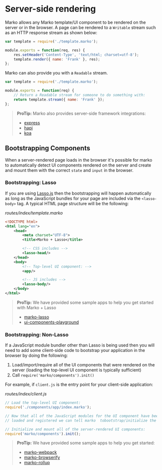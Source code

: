 # Server-side rendering

Marko allows any Marko template/UI component to be rendered on the server or in the browser. A page can be rendered to a `Writable` stream such as an HTTP response stream as shown below:

```js
var template = require('./template.marko');

module.exports = function(req, res) {
    res.setHeader('Content-Type', 'text/html; charset=utf-8');
    template.render({ name: 'Frank' }, res);
};
```

Marko can also provide you with a `Readable` stream.

```js
var template = require('./template.marko');

module.exports = function(req) {
    // Return a Readable stream for someone to do something with:
    return template.stream({ name: 'Frank' });
};
```

> **ProTip:** Marko also provides server-side framework integrations:
> - [express](/docs/express)
> - [hapi](/docs/hapi)
> - [koa](/docs/koa)

## Bootstrapping Components

When a server-rendered page loads in the browser it's possible for marko to automatically detect UI components rendered on the server and create and mount them with the correct `state` and `input` in the browser.

### Bootstrapping: Lasso

If you are using [Lasso.js](https://github.com/lasso-js/lasso) then the bootstrapping will happen automatically as long as the JavaScript bundles for your page are included via the `<lasso-body>` tag. A typical HTML page structure will be the following:

_routes/index/template.marko_

```xml
<!DOCTYPE html>
<html lang="en">
    <head>
        <meta charset="UTF-8">
        <title>Marko + Lasso</title>

        <!-- CSS includes -->
        <lasso-head/>
    </head>
    <body>
        <!-- Top-level UI component: -->
        <app/>

        <!-- JS includes -->
        <lasso-body/>
    </body>
</html>
```

> **ProTip:** We have provided some sample apps to help you get started with Marko + Lasso
> - [marko-lasso](https://github.com/marko-js-samples/marko-lasso)
> - [ui-components-playground](https://github.com/marko-js-samples/ui-components-playground)


### Bootstrapping: Non-Lasso

 If a JavaScript module bundler other than Lasso is being used then you will need to add some client-side code to bootstrap your application in the browser by doing the following:

1. Load/import/require all of the UI components that were rendered on the server (loading the top-level UI component is typically sufficient)
2. Call `require('marko/components').init()`

For example, if `client.js` is the entry point for your client-side application:

_routes/index/client.js_
```js
// Load the top-level UI component:
require('./components/app/index.marko');

// Now that all of the JavaScript modules for the UI component have been
// loaded and registered we can tell marko  tobootstrap/initialize the app

// Initialize and mount all of the server-rendered UI components:
require('marko/components').init();
```

> **ProTip:** We have provided some sample apps to help you get started:
> - [marko-webpack](https://github.com/marko-js-samples/marko-webpack)
> - [marko-browserify](https://github.com/marko-js-samples/marko-browserify)
> - [marko-rollup](https://github.com/marko-js-samples/marko-rollup)
